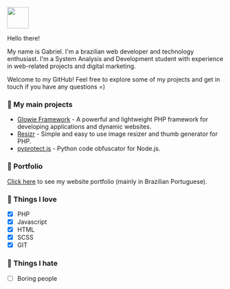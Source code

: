 <img src="https://media1.tenor.com/images/2d550e48e5fabf33543b51e4d8ccb335/tenor.gif?itemid=16269826" height="50">

Hello there!

My name is Gabriel. I'm a brazilian web developer and technology enthusiast. I'm a System Analysis and Development student with experience in web-related projects and digital marketing.

Welcome to my GitHub! Feel free to explore some of my projects and get in touch if you have any questions =)

### 🤖 My main projects
- [Glowie Framework](https://github.com/glowieframework) - A powerful and lightweight PHP framework for developing applications and dynamic websites.
- [Resizr](https://github.com/eugabrielsilva/resizr) - Simple and easy to use image resizer and thumb generator for PHP.
- [pyprotect.js](https://github.com/eugabrielsilva/pyprotect.js) - Python code obfuscator for Node.js.

### 📓 Portfolio
[Click here](https://eugabrielsilva.tk/portfolio) to see my website portfolio (mainly in Brazilian Portuguese).

### 🥰 Things I love
- [x] PHP
- [x] Javascript
- [x] HTML
- [x] SCSS
- [x] GIT

### 🤢 Things I hate
- [ ] Boring people
